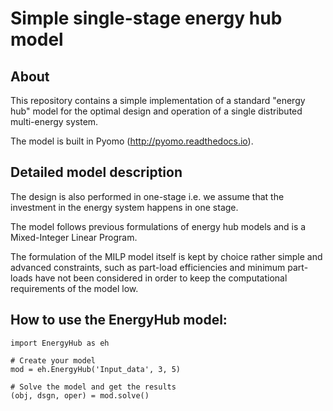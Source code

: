 # Simple single-stage energy hub model

## About

This repository contains a simple implementation of a standard "energy hub" model for the optimal design and operation of a single distributed multi-energy system.

The model is built in Pyomo (http://pyomo.readthedocs.io).

## Detailed model description



The design is also performed in one-stage i.e. we assume that the investment in the energy system happens in one stage.

The model follows previous formulations of energy hub models and is a Mixed-Integer Linear Program.

The formulation of the MILP model itself is kept by choice rather simple and advanced constraints, such as part-load efficiencies and minimum part-loads have not been considered in order to keep the computational requirements of the model low.

## How to use the EnergyHub model:

```
import EnergyHub as eh

# Create your model
mod = eh.EnergyHub('Input_data', 3, 5)

# Solve the model and get the results
(obj, dsgn, oper) = mod.solve()
```
